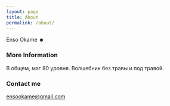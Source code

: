 ```yaml
---
layout: page
title: About
permalink: /about/
---
```


Enso Okame ☻

### More Information

В общем, маг 80 уровня. Волшебник без травы и под травой.

### Contact me

[ensookame@gmail.com](ensokame@gmail.com)